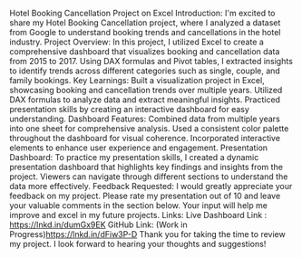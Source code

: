 Hotel Booking Cancellation Project on Excel 
Introduction:
I'm excited to share my Hotel Booking Cancellation project, where I analyzed a dataset from Google to understand booking trends and cancellations in the hotel industry.
Project Overview:
In this project, I utilized Excel to create a comprehensive dashboard that visualizes booking and cancellation data from 2015 to 2017. Using DAX formulas and Pivot tables, I extracted insights to identify trends across different categories such as single, couple, and family bookings.
Key Learnings:
Built a visualization project in Excel, showcasing booking and cancellation trends over multiple years.
Utilized DAX formulas to analyze data and extract meaningful insights.
Practiced presentation skills by creating an interactive dashboard for easy understanding.
Dashboard Features:
Combined data from multiple years into one sheet for comprehensive analysis.
Used a consistent color palette throughout the dashboard for visual coherence.
Incorporated interactive elements to enhance user experience and engagement.
Presentation Dashboard:
To practice my presentation skills, I created a dynamic presentation dashboard that highlights key findings and insights from the project. Viewers can navigate through different sections to understand the data more effectively.
Feedback Requested:
I would greatly appreciate your feedback on my project. Please rate my presentation out of 10 and leave your valuable comments in the section below. Your input will help me improve and excel in my future projects.
Links:
Live Dashboard Link : https://lnkd.in/dumGx9EK
GitHub Link: (Work in Progress)https://lnkd.in/dFiw3P-D
Thank you for taking the time to review my project. I look forward to hearing your thoughts and suggestions!
